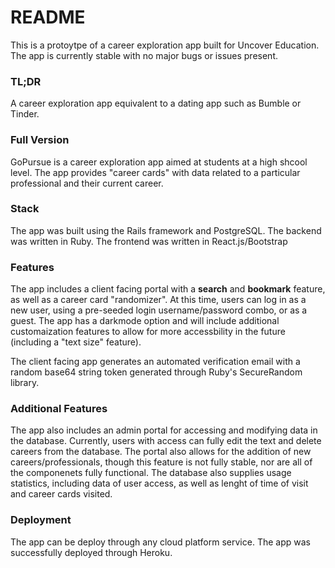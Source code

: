 # README

This is a protoytpe of a career exploration app built for Uncover Education. The app is currently stable with no major bugs or issues present.

### TL;DR
A career exploration app equivalent to a dating app such as Bumble or Tinder.


### Full Version
GoPursue is a career exploration app aimed at students at a high shcool level. The app provides "career cards" with data related to a particular professional and their current career. 

### Stack
The app was built using the Rails framework and PostgreSQL. The backend was written in Ruby. The frontend was written in React.js/Bootstrap

### Features
The app includes a client facing portal with a **search** and **bookmark** feature, as well as a career card "randomizer". At this time, users can log in as a new user, using a pre-seeded login username/password combo, or as a guest. The app has a darkmode option and will include additional customaization features to allow for more accessbility in the future (including a "text size" feature).

The client facing app generates an automated verification email with a random base64 string token generated through Ruby's SecureRandom library.


### Additional Features
The app also includes an admin portal for accessing and modifying data in the database. Currently, users with access can fully edit the text and delete careers from the database. The portal also allows for the addition of new careers/professionals, though this feature is not fully stable, nor are all of the componenets fully functional. The database also supplies usage statistics, including data of user access, as well as lenght of time of visit and career cards visited.

### Deployment
The app can be deploy through any cloud platform service. The app was successfully deployed through Heroku.

